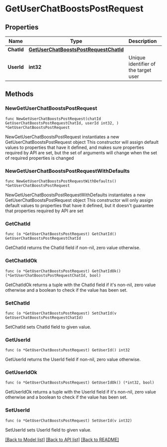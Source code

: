 # GetUserChatBoostsPostRequest

## Properties

Name | Type | Description | Notes
------------ | ------------- | ------------- | -------------
**ChatId** | [**GetUserChatBoostsPostRequestChatId**](GetUserChatBoostsPostRequestChatId.md) |  | 
**UserId** | **int32** | Unique identifier of the target user | 

## Methods

### NewGetUserChatBoostsPostRequest

`func NewGetUserChatBoostsPostRequest(chatId GetUserChatBoostsPostRequestChatId, userId int32, ) *GetUserChatBoostsPostRequest`

NewGetUserChatBoostsPostRequest instantiates a new GetUserChatBoostsPostRequest object
This constructor will assign default values to properties that have it defined,
and makes sure properties required by API are set, but the set of arguments
will change when the set of required properties is changed

### NewGetUserChatBoostsPostRequestWithDefaults

`func NewGetUserChatBoostsPostRequestWithDefaults() *GetUserChatBoostsPostRequest`

NewGetUserChatBoostsPostRequestWithDefaults instantiates a new GetUserChatBoostsPostRequest object
This constructor will only assign default values to properties that have it defined,
but it doesn't guarantee that properties required by API are set

### GetChatId

`func (o *GetUserChatBoostsPostRequest) GetChatId() GetUserChatBoostsPostRequestChatId`

GetChatId returns the ChatId field if non-nil, zero value otherwise.

### GetChatIdOk

`func (o *GetUserChatBoostsPostRequest) GetChatIdOk() (*GetUserChatBoostsPostRequestChatId, bool)`

GetChatIdOk returns a tuple with the ChatId field if it's non-nil, zero value otherwise
and a boolean to check if the value has been set.

### SetChatId

`func (o *GetUserChatBoostsPostRequest) SetChatId(v GetUserChatBoostsPostRequestChatId)`

SetChatId sets ChatId field to given value.


### GetUserId

`func (o *GetUserChatBoostsPostRequest) GetUserId() int32`

GetUserId returns the UserId field if non-nil, zero value otherwise.

### GetUserIdOk

`func (o *GetUserChatBoostsPostRequest) GetUserIdOk() (*int32, bool)`

GetUserIdOk returns a tuple with the UserId field if it's non-nil, zero value otherwise
and a boolean to check if the value has been set.

### SetUserId

`func (o *GetUserChatBoostsPostRequest) SetUserId(v int32)`

SetUserId sets UserId field to given value.



[[Back to Model list]](../README.md#documentation-for-models) [[Back to API list]](../README.md#documentation-for-api-endpoints) [[Back to README]](../README.md)



